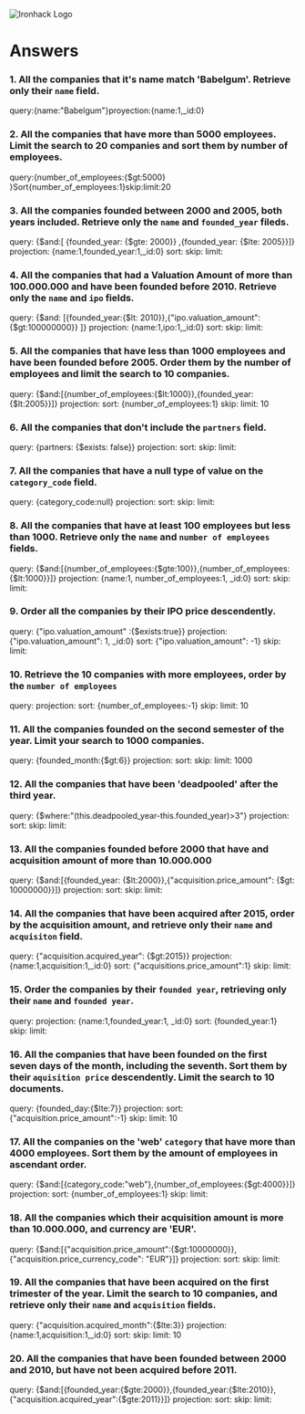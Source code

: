 ![Ironhack Logo](https://i.imgur.com/1QgrNNw.png)

# Answers

### 1. All the companies that it's name match 'Babelgum'. Retrieve only their `name` field.

query:{name:"Babelgum"}proyection:{name:1,_id:0}

### 2. All the companies that have more than 5000 employees. Limit the search to 20 companies and sort them by **number of employees**.

query:{number_of_employees:{$gt:5000} }Sort{number_of_employees:1}skip:limit:20

### 3. All the companies founded between 2000 and 2005, both years included. Retrieve only the `name` and `founded_year` fileds.

query: {$and:[ {founded_year: {$gte: 2000}} ,{founded_year: {$lte: 2005}}]} projection: {name:1,founded_year:1,_id:0} sort: skip: limit:

### 4. All the companies that had a Valuation Amount of more than 100.000.000 and have been founded before 2010. Retrieve only the `name` and `ipo` fields.

query: {$and: [{founded_year:{$lt: 2010}},{"ipo.valuation_amount": {$gt:100000000}} ]} projection: {name:1,ipo:1,_id:0} sort: skip: limit:

### 5. All the companies that have less than 1000 employees and have been founded before 2005. Order them by the number of employees and limit the search to 10 companies.

query: {$and:[{number_of_employees:{$lt:1000}},{founded_year:{$lt:2005}}]} projection: sort: {number_of_employees:1} skip: limit: 10

### 6. All the companies that don't include the `partners` field.

query: {partners: {$exists: false}} projection: sort: skip: limit:

### 7. All the companies that have a null type of value on the `category_code` field.

query: {category_code:null} projection: sort: skip: limit:

### 8. All the companies that have at least 100 employees but less than 1000. Retrieve only the `name` and `number of employees` fields.

query: {$and:[{number_of_employees:{$gte:100}},{number_of_employees:{$lt:1000}}]} projection: {name:1, number_of_employees:1, _id:0} sort: skip: limit:

### 9. Order all the companies by their IPO price descendently.

query: {"ipo.valuation_amount" :{$exists:true}} projection: {"ipo.valuation_amount": 1, _id:0} sort: {"ipo.valuation_amount": -1} skip: limit:

### 10. Retrieve the 10 companies with more employees, order by the `number of employees`

query: projection: sort: {number_of_employees:-1} skip: limit: 10

### 11. All the companies founded on the second semester of the year. Limit your search to 1000 companies.

query: {founded_month:{$gt:6}} projection: sort: skip: limit: 1000

### 12. All the companies that have been 'deadpooled' after the third year.

query: {$where:"(this.deadpooled_year-this.founded_year)>3"} projection: sort: skip: limit:

### 13. All the companies founded before 2000 that have and acquisition amount of more than 10.000.000

query: {$and:[{founded_year: {$lt:2000}},{"acquisition.price_amount": {$gt: 10000000}}]} projection: sort: skip: limit:

### 14. All the companies that have been acquired after 2015, order by the acquisition amount, and retrieve only their `name` and `acquisiton` field.

query: {"acquisition.acquired_year": {$gt:2015}} projection: {name:1,acquisition:1,_id:0} sort: {"acquisitions.price_amount":1} skip: limit:

### 15. Order the companies by their `founded year`, retrieving only their `name` and `founded year`.

query: projection: {name:1,founded_year:1, _id:0} sort: {founded_year:1} skip: limit:

### 16. All the companies that have been founded on the first seven days of the month, including the seventh. Sort them by their `aquisition price` descendently. Limit the search to 10 documents.

query: {founded_day:{$lte:7}} projection: sort: {"acquisition.price_amount":-1} skip: limit: 10

### 17. All the companies on the 'web' `category` that have more than 4000 employees. Sort them by the amount of employees in ascendant order.

query: {$and:[{category_code:"web"},{number_of_employees:{$gt:4000}}]} projection: sort: {number_of_employees:1} skip: limit:

### 18. All the companies which their acquisition amount is more than 10.000.000, and currency are 'EUR'.

query: {$and:[{"acquisition.price_amount":{$gt:10000000}},{"acquisition.price_currency_code": "EUR"}]} projection: sort: skip: limit:

### 19. All the companies that have been acquired on the first trimester of the year. Limit the search to 10 companies, and retrieve only their `name` and `acquisition` fields.

query: {"acquisition.acquired_month":{$lte:3}} projection: {name:1,acquisition:1,_id:0} sort: skip: limit: 10

### 20. All the companies that have been founded between 2000 and 2010, but have not been acquired before 2011.

query: {$and:[{founded_year:{$gte:2000}},{founded_year:{$lte:2010}},{"acquisition.acquired_year":{$gte:2011}}]} projection: sort: skip: limit:
